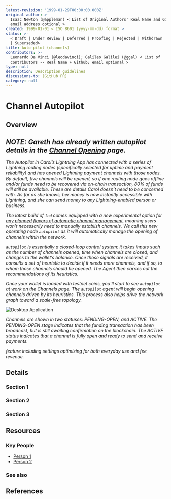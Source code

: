 ```yaml
---
latest-revision: '1999-01-29T00:00:00.000Z'
original-author: >-
  Isaac Newton (@appleman) < List of Original Authors' Real Name and Github;
  email address optional >
created: 1999-01-01 < ISO 8601 (yyyy-mm-dd) format >
status: >-
  < Draft | Under Review | Deferred | Proofing | Rejected | Withdrawn | Accepted
  | Superseded>
title: Auto-pilot (channels)
contributors: >-
  Leonardo Da Vinci (@leodavinci); Galileo Galilei (@ggal) < List of
  contributors -- Real Name + Github; email optional >
type: null
description: Description guidelines
discussions-to: (GitHub PR)
category: null
---
```


# Channel Autopilot

## Overview

## _NOTE: Gareth has already written autopilot details in the_ [_Channel Opening_](../lightning-channels/channel-opening.md) _page._

_The Autopilot in Carol’s Lightning App has connected with a series of Lightning routing nodes \(specifically selected for uptime and payment reliability\) and has opened Lightning payment channels with those nodes. By default, five channels will be opened, so if one routing node goes offline and/or funds need to be recovered via on-chain transaction, 80% of funds will still be available. These are details Carol doesn’t need to be concerned with. As far as she knows, her money is now instantly accessible with Lightning, and she can send money to any Lightning-enabled person or business._

_The latest build of `lnd` comes equipped with a new experimental option for_ [_any planned flavors of automatic channel management_](https://github.com/lightningnetwork/lnd/commit/306c4aef8e3af44fb3f2d8f52fc887f2c48e9c04)_, meaning users won’t necessarily need to manually establish channels. We call this new operating node `autopilot` as it will automatically manage the opening of channels within the network._

_`autopilot` is essentially a closed-loop control system: it takes inputs such as the number of channels opened, time when channels are closed, and changes to the wallet’s balance. Once those signals are received, it consults a set of heuristic to decide if it needs more channels, and if so, to whom those channels should be opened. The Agent then carries out the recommendations of its heuristics._

_Once your wallet is loaded with testnet coins, you’ll start to see `autopilot` at work on the Channels page. The `autopilot` agent will begin opening channels driven by its heuristics. This process also helps drive the network graph toward a scale-free topology._

![Desktop Application](https://blog.lightning.engineering/assets/images/app-auto.png)

_Channels are shown in two statuses: PENDING-OPEN, and ACTIVE. The PENDING-OPEN stage indicates that the funding transaction has been broadcast, but is still awaiting confirmation on the blockchain. The ACTIVE status indicates that a channel is fully open and ready to send and receive payments._

_feature including settings optimizing for both everyday use and fee revenue._

  


## Details

### Section 1

### Section 2

### Section 3

## Resources

### Key People

* [Person 1](auto-pilot-channels.md)
* [Person 2](auto-pilot-channels.md)

### See also

## References

